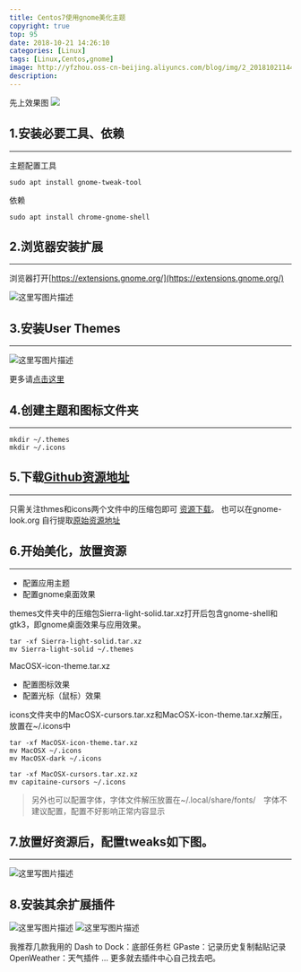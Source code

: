 ```yaml
---
title: Centos7使用gnome美化主题
copyright: true
top: 95
date: 2018-10-21 14:26:10
categories: [Linux]
tags: [Linux,Centos,gnome]
image: http://yfzhou.oss-cn-beijing.aliyuncs.com/blog/img/2_20181021144228.png
description: 
---
```


<span></span>

<!--more-->

先上效果图
![](http://yfzhou.oss-cn-beijing.aliyuncs.com/blog/img/1_20181021143906.png)


## 1.安装必要工具、依赖
-------------

主题配置工具
```
sudo apt install gnome-tweak-tool
```
依赖
```
sudo apt install chrome-gnome-shell
```

## 2.浏览器安装扩展
-----------

浏览器打开[https://extensions.gnome.org/](https://extensions.gnome.org/)

![这里写图片描述](http://yfzhou.oss-cn-beijing.aliyuncs.com/blog/img/3_20181021145247.png)

## 3.安装User Themes
-----------------

![这里写图片描述](http://yfzhou.oss-cn-beijing.aliyuncs.com/blog/img/4_20181021145438.png)

更多请[点击这里](https://wiki.gnome.org/Projects/GnomeShellIntegrationForChrome/Installation)

## 4.创建主题和图标文件夹
--------------
```
mkdir ~/.themes
mkdir ~/.icons
```
## 5.下载[Github资源地址](https://github.com/wangxiaoleiAI/CSDN-CODE/tree/master/Ubuntu18.04-tutorials-themes)
-------------------------------------------------------------------------------------------------------

只需关注thmes和icons两个文件中的压缩包即可 [资源下载](https://github.com/wangxiaoleiAI/CSDN-CODE/tree/master/Ubuntu18.04-tutorials-themes)。
也可以在gnome-look.org 自行提取[原始资源地址](https://www.gnome-look.org/p/1013714/)

## 6.开始美化，放置资源
---------------

*   配置应用主题
*   配置gnome桌面效果

themes文件夹中的压缩包Sierra-light-solid.tar.xz打开后包含gnome-shell和gtk3，即gnome桌面效果与应用效果。

```
tar -xf Sierra-light-solid.tar.xz
mv Sierra-light-solid ~/.themes
```
MacOSX-icon-theme.tar.xz

*   配置图标效果
*   配置光标（鼠标）效果

icons文件夹中的MacOSX-cursors.tar.xz和MacOSX-icon-theme.tar.xz解压，放置在~/.icons中

```
tar -xf MacOSX-icon-theme.tar.xz
mv MacOSX ~/.icons
mv MacOSX-dark ~/.icons
    
tar -xf MacOSX-cursors.tar.xz.xz
mv capitaine-cursors ~/.icons
```

> 另外也可以配置字体，字体文件解压放置在~/.local/share/fonts/　字体不建议配置，配置不好影响正常内容显示

## 7.放置好资源后，配置tweaks如下图。
-----------------------

![这里写图片描述](http://yfzhou.oss-cn-beijing.aliyuncs.com/blog/img/5_20181021150507.png)

## 8.安装其余扩展插件
![这里写图片描述](http://yfzhou.oss-cn-beijing.aliyuncs.com/blog/img/6_20181021150814.png)
![这里写图片描述](http://yfzhou.oss-cn-beijing.aliyuncs.com/blog/img/7_20181021150855.png)

我推荐几款我用的
Dash to Dock：底部任务栏
GPaste：记录历史复制黏贴记录
OpenWeather：天气插件
...
更多就去插件中心自己找去吧。
